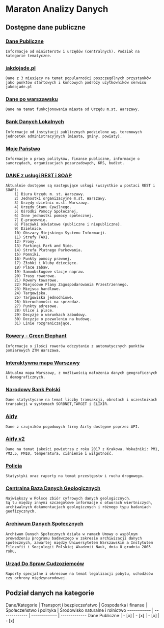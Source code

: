 # Maraton Analizy Danych

## Dostępne dane publiczne

### [Dane Publiczne](https://danepubliczne.gov.pl/dataset)

    Informacje od ministerstw i urzędów (centralnych). Podział na kategorie tematyczne.

### [jakdojade.pl](https://github.com/dstawinski/Maraton-Analizy-Danych/tree/master/jakdojade.pl)

    Dane z 3 miesięcy na temat popularności poszczególnych przystanków jako punktów startowych i końcowych podróży użytkowników serwisu jakdojade.pl
    
### [Dane po warszawsku](http://www.danepowarszawsku.pl/)

    Dane na temat funkcjonowania miasta od Urzędu m.st. Warszawy.
    
### [Bank Danych Lokalnych](https://bdl.stat.gov.pl/BDL/start)

    Informacje od instytucji publicznych podzielone wg. terenowych jednostek administracyjnych (miasta, gminy, powiaty).
    
### [Moje Państwo](https://mojepanstwo.pl/)

    Informacje o pracy polityków, finanse publiczne, informacje o samorządach, organizacjach pozarzadowych, KRS, budżet.
    
### [DANE z usługi REST i SOAP](http://www.mapa.um.warszawa.pl/files/Dokumentacja_uslug_REST_SOAP_BGiK.pdf)

    Aktualnie dostępne są następujące usługi (wszystkie w postaci REST i SOAP): 
        1) Biura Urzędu m. st. Warszawy.
        2) Jednostki organizacyjne m.st. Warszawy.
        3) Urzędy dzielnic m.st. Warszawy.
        4) Urzędy Stanu Cywilnego.
        5) Ośrodki Pomocy Społecznej.
        6) Inne jednostki pomocy społecznej.
        7) E-pracownie.
        8) Placówki oświatowe (publiczne i niepubliczne).
        9) Dzielnice.
        10) Obszary Miejskiego Systemu Informacji.
        11) Strefy TAXI.
        12) Promy.
        13) Parkingi Park and Ride.
        14) Strefa Płatnego Parkowania.
        15) Pomniki.
        16) Punkty pomocy prawnej.
        17) Żłobki i kluby dziecięce.
        18) Place zabaw.
        19) Samoobsługowe stacje napraw.
        20) Trasy rowerowe.
        21) Rowery towarowe.
        22) Miejscowe Plany Zagospodarowania Przestrzennego.
        23) Miejsca handlowe.
        24) Targowiska.
        25) Targowiska jednodniowe.
        26) Nieruchomości na sprzedaż.
        27) Punkty adresowe.
        28) Ulice i place.
        29) Decyzje o warunkach zabudowy.
        30) Decyzje o pozwoleniu na budowę.
        31) Linie rozgraniczające.

### [Rowery - Green Elephant](http://greenelephant.pl/shiny/rowery/)

    Informacje o ilości rowerów odczytanie z automatycznych punktów pomiarowych ZTM Warszawa.

### [Interaktywna mapa Warszawy](http://www.mapa.um.warszawa.pl/mapaApp1/mapa?service=mapa)

    Aktualna mapa Warszawy, z możliwością nałożenia danych geograficznych i demograficznych.
    
### [Narodowy Bank Polski](http://www.nbp.pl/home.aspx?f=/systemplatniczy/dane/dane_statystyczne.html)

    Dane statystyczne na temat liczby transakcji, obrotach i uczestnikach transakcji w systemach SORBNET,TARGET i ELIXIR.
    
### [Airly](https://developer.airly.eu/)

    Dane z czujników pogodowych firmy Airly dostępne poprzez API.
    
### [Airly v2](https://www.kaggle.com/datascienceairly/air-quality-data-from-extensive-network-of-sensors)

    Dane na temat jakości powietrza z roku 2017 z Krakowa. Wskaźniki: PM1, PM2.5, PM10, temperatura, ciśnienie i wilgotność.
    
### [Policja](http://statystyka.policja.pl/)

    Statystyki oraz raporty na temat przestępstw i ruchu drogowego.
    
### [Centralna Baza Danych Geologicznych](https://www.pgi.gov.pl/dane-geologiczne/geologiczne-bazy-danych.html)

    Największy w Polsce zbiór cyfrowych danych geologicznych.
    Są tu między innymi szczegółowe informacje o otworach wiertniczych, archiwalnych dokumentacjach geologicznych i różnego typu badaniach geofizycznych.
    
### [Archiwum Danych Społecznych](http://www.ads.org.pl/)

    Archiwum Danych Społecznych działa w ramach Umowy o wspólnym prowadzeniu programu badawczego w zakresie archiwizacji danych społecznych, zawartej między Uniwersytetem Warszawskim a Instytutem Filozofii i Socjologii Polskiej Akademii Nauk, dnia 8 grudnia 2003 roku.

### [Urząd Do Spraw Cudzoziemców](https://www.udsc.gov.pl)

    Raporty specjalne i okresowe na temat legalizacji pobytu, uchodźców czy ochrony międzynarodowej.
    

    
## Podział danych na kategorie

Dane/Kategorie | Transport i bezpieczeństwo | Gospodarka i finanse | Społeczeństwo i polityka | Środowisko naturalne i rolnictwo
------------ | ------------- | ------------- | -------------
Dane Publiczne | - [x] | - [x] | - [x] | - [x] 
